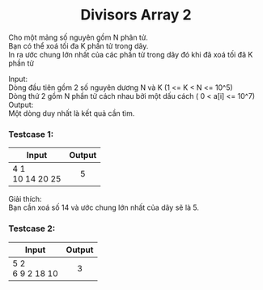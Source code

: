 <div align="center">

# Divisors Array 2

</div>

Cho một mảng số nguyên gồm N phân tử. <br>
Bạn có thể xoá tối đa K phần tử trong dãy.<br>
In ra ước chung lớn nhất của các phần tử trong dãy đó khi đã xoá tối đã K phần tử<br>

Input:<br>
    Dòng đầu tiên gồm 2 số nguyên dương N và K (1 <= K < N <= 10^5)<br>
    Dòng thứ 2 gồm N phần tử cách nhau bởi một dấu cách ( 0 < a[i] <= 10^7)<br>
Output:<br>
    Một dòng duy nhất là kết quả cần tìm.<br>

### Testcase 1:
|Input| Output|
|-----|:-----:|
|4 1<br>10 14 20 25| 5|

Giải thích:<br>
Bạn cần xoá số 14 và ước chung lớn nhất của dãy sẽ là 5.<br>


### Testcase 2:
|Input| Output|
|-----|:-----:|
|5 2<br>6 9 2 18 10| 3|


